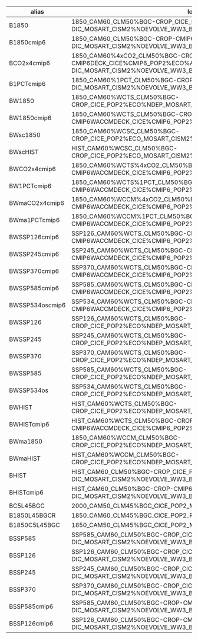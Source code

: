 | alias               | long name                                                                 |
|------------------------|--------------------------------------------------------------------------|
| B1850                  | 1850_CAM60_CLM50%BGC-CROP_CICE_POP2%ECO%ABIO-DIC_MOSART_CISM2%NOEVOLVE_WW3_BGC%BDRD |
| B1850cmip6             | 1850_CAM60_CLM50%BGC-CROP-CMIP6DECK_CICE%CMIP6_POP2%ECO%ABIO-DIC_MOSART_CISM2%NOEVOLVE_WW3_BGC%BDRD |
| BCO2x4cmip6            | 1850_CAM60%4xCO2_CLM50%BGC-CROP-CMIP6DECK_CICE%CMIP6_POP2%ECO%ABIO-DIC_MOSART_CISM2%NOEVOLVE_WW3_BGC%BDRD |
| B1PCTcmip6             | 1850_CAM60%1PCT_CLM50%BGC-CROP-CMIP6DECK_CICE%CMIP6_POP2%ECO%ABIO-DIC_MOSART_CISM2%NOEVOLVE_WW3_BGC%BDRD |
| BW1850                 | 1850_CAM60%WCTS_CLM50%BGC-CROP_CICE_POP2%ECO%NDEP_MOSART_CISM2%NOEVOLVE_WW3 |
| BW1850cmip6            | 1850_CAM60%WCTS_CLM50%BGC-CROP-CMIP6WACCMDECK_CICE%CMIP6_POP2%ECO%NDEP_MOSART_CISM2%NOEVOLVE_WW3 |
| BWsc1850               | 1850_CAM60%WCSC_CLM50%BGC-CROP_CICE_POP2%ECO_MOSART_CISM2%NOEVOLVE_WW3 |
| BWscHIST               | HIST_CAM60%WCSC_CLM50%BGC-CROP_CICE_POP2%ECO_MOSART_CISM2%NOEVOLVE_WW3 |
| BWCO2x4cmip6           | 1850_CAM60%WCTS%4xCO2_CLM50%BGC-CROP-CMIP6WACCMDECK_CICE%CMIP6_POP2%ECO%NDEP_MOSART_CISM2%NOEVOLVE_WW3 |
|BW1PCTcmip6	           |1850_CAM60%WCTS%1PCT_CLM50%BGC-CROP-CMIP6WACCMDECK_CICE%CMIP6_POP2%ECO%NDEP_MOSART_CISM2%NOEVOLVE_WW3
|BWmaCO2x4cmip6	         |1850_CAM60%WCCM%4xCO2_CLM50%BGC-CROP-CMIP6WACCMDECK_CICE%CMIP6_POP2%ECO%NDEP_MOSART_CISM2%NOEVOLVE_WW3
|BWma1PCTcmip6	         |1850_CAM60%WCCM%1PCT_CLM50%BGC-CROP-CMIP6WACCMDECK_CICE%CMIP6_POP2%ECO%NDEP_MOSART_CISM2%NOEVOLVE_WW3
|BWSSP126cmip6	         |SSP126_CAM60%WCTS_CLM50%BGC-CROP-CMIP6WACCMDECK_CICE%CMIP6_POP2%ECO%NDEP_MOSART_CISM2%NOEVOLVE_WW3
|BWSSP245cmip6	         |SSP245_CAM60%WCTS_CLM50%BGC-CROP-CMIP6WACCMDECK_CICE%CMIP6_POP2%ECO%NDEP_MOSART_CISM2%NOEVOLVE_WW3
|BWSSP370cmip6	         |SSP370_CAM60%WCTS_CLM50%BGC-CROP-CMIP6WACCMDECK_CICE%CMIP6_POP2%ECO%NDEP_MOSART_CISM2%NOEVOLVE_WW3
|BWSSP585cmip6	         |SSP585_CAM60%WCTS_CLM50%BGC-CROP-CMIP6WACCMDECK_CICE%CMIP6_POP2%ECO%NDEP_MOSART_CISM2%NOEVOLVE_WW3
|BWSSP534oscmip6	       |SSP534_CAM60%WCTS_CLM50%BGC-CROP-CMIP6WACCMDECK_CICE%CMIP6_POP2%ECO%NDEP_MOSART_CISM2%NOEVOLVE_WW3
|BWSSP126	               |SSP126_CAM60%WCTS_CLM50%BGC-CROP_CICE_POP2%ECO%NDEP_MOSART_CISM2%NOEVOLVE_WW3
|BWSSP245	               |SSP245_CAM60%WCTS_CLM50%BGC-CROP_CICE_POP2%ECO%NDEP_MOSART_CISM2%NOEVOLVE_WW3
|BWSSP370	               |SSP370_CAM60%WCTS_CLM50%BGC-CROP_CICE_POP2%ECO%NDEP_MOSART_CISM2%NOEVOLVE_WW3
|BWSSP585	               |SSP585_CAM60%WCTS_CLM50%BGC-CROP_CICE_POP2%ECO%NDEP_MOSART_CISM2%NOEVOLVE_WW3
|BWSSP534os	             |SSP534_CAM60%WCTS_CLM50%BGC-CROP_CICE_POP2%ECO%NDEP_MOSART_CISM2%NOEVOLVE_WW3
|BWHIST	                 |HIST_CAM60%WCTS_CLM50%BGC-CROP_CICE_POP2%ECO%NDEP_MOSART_CISM2%NOEVOLVE_WW3
|BWHISTcmip6	           |HIST_CAM60%WCTS_CLM50%BGC-CROP-CMIP6WACCMDECK_CICE%CMIP6_POP2%ECO%NDEP_MOSART_CISM2%NOEVOLVE_WW3
|BWma1850	               |1850_CAM60%WCCM_CLM50%BGC-CROP_CICE_POP2%ECO%NDEP_MOSART_CISM2%NOEVOLVE_WW3
|BWmaHIST	               |HIST_CAM60%WCCM_CLM50%BGC-CROP_CICE_POP2%ECO%NDEP_MOSART_CISM2%NOEVOLVE_WW3
|BHIST	                 |HIST_CAM60_CLM50%BGC-CROP_CICE_POP2%ECO%ABIO-DIC_MOSART_CISM2%NOEVOLVE_WW3_BGC%BDRD
|BHISTcmip6	             |HIST_CAM60_CLM50%BGC-CROP-CMIP6DECK_CICE%CMIP6_POP2%ECO%ABIO-DIC_MOSART_CISM2%NOEVOLVE_WW3_BGC%BDRD
|BC5L45BGC	             |2000_CAM50_CLM45%BGC_CICE_POP2_MOSART_SGLC_SWAV
|B1850L45BGCR	           |1850_CAM60_CLM45%BGC_CICE_POP2_RTM_SGLC_SWAV
|B1850C5L45BGC	         |1850_CAM50_CLM45%BGC_CICE_POP2_MOSART_SGLC_SWAV
|BSSP585	               |SSP585_CAM60_CLM50%BGC-CROP_CICE_POP2%ECO%ABIO-DIC_MOSART_CISM2%NOEVOLVE_WW3_BGC%BDRD
|BSSP126	               |SSP126_CAM60_CLM50%BGC-CROP_CICE_POP2%ECO%ABIO-DIC_MOSART_CISM2%NOEVOLVE_WW3_BGC%BDRD
|BSSP245	               |SSP245_CAM60_CLM50%BGC-CROP_CICE_POP2%ECO%ABIO-DIC_MOSART_CISM2%NOEVOLVE_WW3_BGC%BDRD
|BSSP370	               |SSP370_CAM60_CLM50%BGC-CROP_CICE_POP2%ECO%ABIO-DIC_MOSART_CISM2%NOEVOLVE_WW3_BGC%BDRD
|BSSP585cmip6	           |SSP585_CAM60_CLM50%BGC-CROP-CMIP6DECK_CICE%CMIP6_POP2%ECO%ABIO-DIC_MOSART_CISM2%NOEVOLVE_WW3_BGC%BDRD
|BSSP126cmip6	           |SSP126_CAM60_CLM50%BGC-CROP-CMIP6DECK_CICE%CMIP6_POP2%ECO%ABIO-DIC_MOSART_CISM2%NOEVOLVE_WW3_BGC%BDRD
